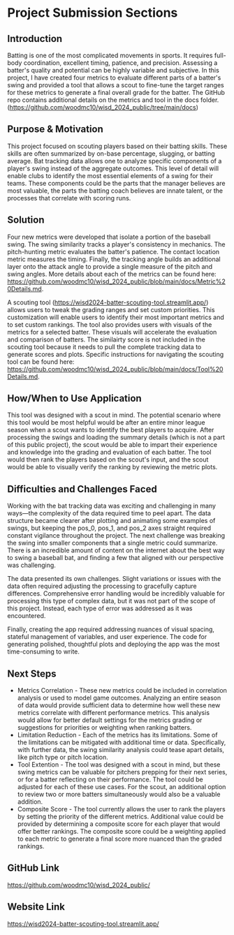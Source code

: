 # Project Submission Sections
## Introduction
Batting is one of the most complicated movements in sports. It requires full-body coordination, excellent timing, patience, and precision. Assessing a batter's quality and potential can be highly variable and subjective. In this project, I have created four metrics to evaluate different parts of a batter's swing and provided a tool that allows a scout to fine-tune the target ranges for these metrics to generate a final overall grade for the batter. The GitHub repo contains additional details on the metrics and tool in the docs folder. (https://github.com/woodmc10/wisd_2024_public/tree/main/docs)

## Purpose & Motivation
This project focused on scouting players based on their batting skills. These skills are often summarized by on-base percentage, slugging, or batting average. Bat tracking data allows one to analyze specific components of a player's swing instead of the aggregate outcomes. This level of detail will enable clubs to identify the most essential elements of a swing for their teams. These components could be the parts that the manager believes are most valuable, the parts the batting coach believes are innate talent, or the processes that correlate with scoring runs. 

## Solution
Four new metrics were developed that isolate a portion of the baseball swing. The swing similarity tracks a player's consistency in mechanics. The pitch-hunting metric evaluates the batter's patience. The contact location metric measures the timing. Finally, the tracking angle builds an additional layer onto the attack angle to provide a single measure of the pitch and swing angles. More details about each of the metrics can be found here: https://github.com/woodmc10/wisd_2024_public/blob/main/docs/Metric%20Details.md. 

A scouting tool (https://wisd2024-batter-scouting-tool.streamlit.app/) allows users to tweak the grading ranges and set custom priorities. This customization will enable users to identify their most important metrics and to set custom rankings. The tool also provides users with visuals of the metrics for a selected batter. These visuals will accelerate the evaluation and comparison of batters. The similairty score is not included in the scouting tool because it needs to pull the complete tracking data to generate scores and plots. Specific instructions for navigating the scouting tool can be found here: https://github.com/woodmc10/wisd_2024_public/blob/main/docs/Tool%20Details.md.

## How/When to Use Application
This tool was designed with a scout in mind. The potential scenario where this tool would be most helpful would be after an entire minor league season when a scout wants to identify the best players to acquire. After processing the swings and loading the summary details (which is not a part of this public project), the scout would be able to impart their experience and knowledge into the grading and evaluation of each batter. The tool would then rank the players based on the scout's input, and the scout would be able to visually verify the ranking by reviewing the metric plots. 

## Difficulties and Challenges Faced
Working with the bat tracking data was exciting and challenging in many ways—the complexity of the data required time to peel apart. The data structure became clearer after plotting and animating some examples of swings, but keeping the pos_0, pos_1, and pos_2 axes straight required constant vigilance throughout the project. The next challenge was breaking the swing into smaller components that a single metric could summarize. There is an incredible amount of content on the internet about the best way to swing a baseball bat, and finding a few that aligned with our perspective was challenging. 

The data presented its own challenges. Slight variations or issues with the data often required adjusting the processing to gracefully capture differences. Comprehensive error handling would be incredibly valuable for processing this type of complex data, but it was not part of the scope of this project. Instead, each type of error was addressed as it was encountered. 

Finally, creating the app required addressing nuances of visual spacing, stateful management of variables, and user experience. The code for generating polished, thoughtful plots and deploying the app was the most time-consuming to write. 

## Next Steps
* Metrics Correlation - These new metrics could be included in correlation analysis or used to model game outcomes. Analyzing an entire season of data would provide sufficient data to determine how well these new metrics correlate with different performance metrics. This analysis would allow for better default settings for the metrics grading or suggestions for priorities or weighting when ranking batters.
* Limitation Reduction - Each of the metrics has its limitations. Some of the limitations can be mitigated with additional time or data. Specifically, with further data, the swing similarity analysis could tease apart details, like pitch type or pitch location.
* Tool Extention - The tool was designed with a scout in mind, but these swing metrics can be valuable for pitchers prepping for their next series, or for a batter reflecting on their performance. The tool could be adjusted for each of these use cases. For the scout, an additional option to review two or more batters simultaneously would also be a valuable addition.
* Composite Score - The tool currently allows the user to rank the players by setting the priority of the different metrics. Additional value could be provided by determining a composite score for each player that would offer better rankings. The composite score could be a weighting applied to each metric to generate a final score more nuanced than the graded rankings.

## GitHub Link
https://github.com/woodmc10/wisd_2024_public/

## Website Link
https://wisd2024-batter-scouting-tool.streamlit.app/

